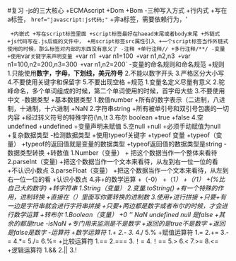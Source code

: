 #复习
-js的三大核心
    +ECMAscript
    +Dom
    +Bom
-三种写入方式
    +行内式
        +写在a标签，  `href="javascript:js代码;"`
        +非a标签，需要依赖行为，'<div onclick="js代码"></div>`
    +内嵌式
        +写在script标签里面
        +script标签最好在haead末尾或者body末尾
    +外链式
        +js代码写在.js后缀的文件中，
        +用script标签src属性引入
        +一个script标签当作外链式使用的时候，那么标签对内部的东西没有意义了
-注释
    +单行注释//
    +多行注释/**/
-变量
    +使用`var`关键字来声明变量
    +`var n1`
    +`var n1=100`
    +`var n1,n2,n3`
    +`var n1=100,n2=200,n3=300`
    +`var n1,n2=200`
-变量的命名规则和命名规范
    +规则
        1.只能使用**数字，字母，下划线，美元符号**
        2.不能以数字开头
        3.严格区分大小写
        4.不要使用关键字和保留字
        5.不要出现空格
    +规范
        1.变量名定义尽量有意义
        2.驼峰命名，多个单词组成的时候，第二个单词使用的时候，首字母大些
        3.不要使用中文
    -数据类型
        +基本数据类型
            1.数值number
                +所有的数字表示（二进制，八进制，十进制，十六进制
                +NaN
            2.字符串string
                +所有被单引号和双引号包裹的一切内容
                +经过转义符号的特殊字符(\n,\t
            3.布尔 boolean
                +true
                +false
            4.空undefined
                +undefined
                +变量声明未赋值
            5.空null
                +null
                +必须手动赋值为null
        +复杂数据类型 
-检测数据类型
    +使用typeof关键字
        +typeof 变量
        +typeof（变量）
    +typeof的返回值就是变量的数据类型
    +typeof返回值的数据类型是string
-数据类型转换
    +转数值
        1.Number（变量）
            + 把这个数据当作一个整体来看待
        2.parseInt（变量)
            +把这个数据当作一个文本来看待，从左到右一位一位的看
            +不认识小数点
        3.parseFloat（变量）
            +把这个数据当作一个文本来看待，从左到右一位一位的看
            +认识小数点
        4.非+的数学运算
            +（-0）
            +（*1）
            +（/1）
            +(%比自己大的数字)
    +转字符串
        1.String（变量）
        2.变量.toString()
            +有一个特殊的作用，进制转换
            +直接在（）里面写你要转换的进制数
        3.使用+进行拼接
            +只要+有一边是字符串就会进行字符串拼接
            +只要+两边都是数字或者布尔的时候，才会进行数学运算
    +转布尔
        1.Boolean（变量）
            +0 '' NaN undefined null 是false
            +其余的都是true
-isNaN
    +专门用来监测是不是数字
    +返回的是true不是数字
    +返回是false是数字
-运算符
    +数学运算符
        1.+
        2.-
        3.*
        4./
        5.%
    +赋值运算符
        1.=
        2.+=
        3.-=
        4.*=
        5./=
        6.%=
    +比较运算符
        1.==
        2.===
        3.！=
        4.！==
        5.>
        6.<
        7.>=
        8.<=
    +逻辑运算符
        1.&&
        2.||
        3.!




        
